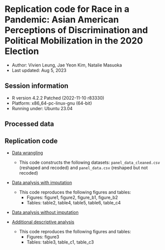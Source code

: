 # Replication code for Race in a Pandemic: Asian American Perceptions of Discrimination and Political Mobilization in the 2020 Election 

* Author: Vivien Leung, Jae Yeon Kim, Natalie Masuoka
* Last updated: Aug 5, 2023

## Session information 

* R version 4.2.2 Patched (2022-11-10 r83330)
* Platform: x86_64-pc-linux-gnu (64-bit)
* Running under: Ubuntu 23.04

## Processed data 

## Replication code 

- [Data wrangling](https://github.com/jaeyk/asa_panel_data/blob/main/code/01_data_munging.Rmd)
    - This code constructs the following datasets: `panel_data_cleaned.csv` (reshaped and recoded) and `panel_data.csv` (reshaped but not recoded)

- [Data analysis with imputation](https://github.com/jaeyk/asa_panel_data/blob/main/code/02_desc_analysis_imputed.Rmd)
    - This code reproduces the following figures and tables:
        - Figures: figure1, figure2, figure_b1, figure_b2  
        - Tables: table2, table4, table5, table6, table_c4 

- [Data analysis without imputation](https://github.com/jaeyk/asa_panel_data/blob/main/code/02_desc_analysis_none.Rmd)

- [Additional descriptive analysis](https://github.com/jaeyk/asa_panel_data/blob/main/code/02_desc_analysis_subgroup.Rmd)
    - This code reproduces the following figures and tables:
        - Figures: figure3
        - Tables: table3, table_c1, table_c3